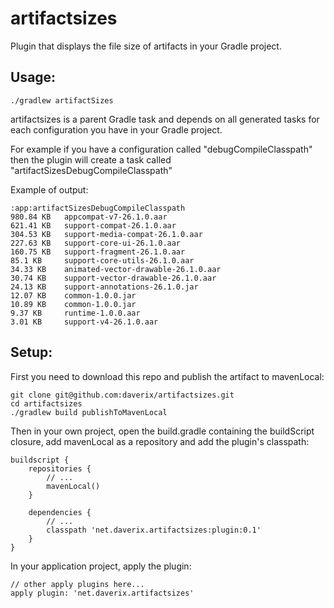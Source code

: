 # artifactsizes
Plugin that displays the file size of artifacts in your Gradle project.

## Usage:
```
./gradlew artifactSizes
```

artifactsizes is a parent Gradle task and depends on all generated tasks for each configuration you have in your Gradle project.

For example if you have a configuration called "debugCompileClasspath" then the plugin will create a task called "artifactSizesDebugCompileClasspath"

Example of output:
```
:app:artifactSizesDebugCompileClasspath
980.84 KB   appcompat-v7-26.1.0.aar
621.41 KB   support-compat-26.1.0.aar
304.53 KB   support-media-compat-26.1.0.aar
227.63 KB   support-core-ui-26.1.0.aar
160.75 KB   support-fragment-26.1.0.aar
85.1 KB     support-core-utils-26.1.0.aar
34.33 KB    animated-vector-drawable-26.1.0.aar
30.74 KB    support-vector-drawable-26.1.0.aar
24.13 KB    support-annotations-26.1.0.jar
12.07 KB    common-1.0.0.jar
10.89 KB    common-1.0.0.jar
9.37 KB     runtime-1.0.0.aar
3.01 KB     support-v4-26.1.0.aar
```

## Setup:
First you need to download this repo and publish the artifact to mavenLocal:
```
git clone git@github.com:daverix/artifactsizes.git
cd artifactsizes
./gradlew build publishToMavenLocal
```

Then in your own project, open the build.gradle containing the buildScript closure, add mavenLocal as a repository and add the plugin's classpath:
```
buildscript {
    repositories {
        // ...
        mavenLocal()
    }

    dependencies {
        // ...
        classpath 'net.daverix.artifactsizes:plugin:0.1'
    }
}
```

In your application project, apply the plugin:
```
// other apply plugins here...
apply plugin: 'net.daverix.artifactsizes'
```
